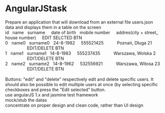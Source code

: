 # AngularJStask

Prepare an application that will download from an external file users.json data and displays them in a table on the screen <br>
 id &nbsp; name &nbsp;  surname &nbsp; &nbsp; date of birth &nbsp;  mobile number &nbsp; &nbsp; addres(city + street_ house number) &nbsp; &nbsp; EDIT SELCTED BTN<br>
 0  &nbsp; name0 &nbsp;  surname0  &nbsp; 24-8-1982  &nbsp; &nbsp;   555521425  &nbsp; &nbsp; &nbsp; &nbsp; &nbsp; Poznań, Długa 21 &nbsp;       &nbsp;    &nbsp;  &nbsp; &nbsp;  &nbsp;    &nbsp;  &nbsp; &nbsp;  &nbsp;   &nbsp;  &nbsp;   EDIT/DELETE BTN<br>
 1  &nbsp; name1 &nbsp; surname1  &nbsp; 14-8-1983  &nbsp; &nbsp;   555237435  &nbsp; &nbsp; &nbsp;  &nbsp; &nbsp; Warszawa, Wolska 2   &nbsp;   &nbsp;   &nbsp;  &nbsp; &nbsp;  &nbsp;   &nbsp;  &nbsp;   &nbsp;  &nbsp;      EDIT/DELETE BTN<br>
 2  &nbsp; name2 &nbsp;  surname2  &nbsp; 14-8-1962  &nbsp; &nbsp;   532556921 &nbsp; &nbsp; &nbsp; &nbsp;  &nbsp; Warszawa, Witosa 23    &nbsp;  &nbsp;  &nbsp;  &nbsp; &nbsp;  &nbsp; &nbsp;  &nbsp;       &nbsp;     EDIT/DELETE BTN<br>
 <br>
Buttons: "edit" and "delete" respectively edit and delete specific users. It should also be possible to edit multiple users at once (by selecting specific checkboxes and press the "Edit selected" button.
 <br>
use angularJS 1.x and jasmine test framework <br>
mock/stub the datas <br>
concentrate on proper design and clean code, rather than UI design <br>


